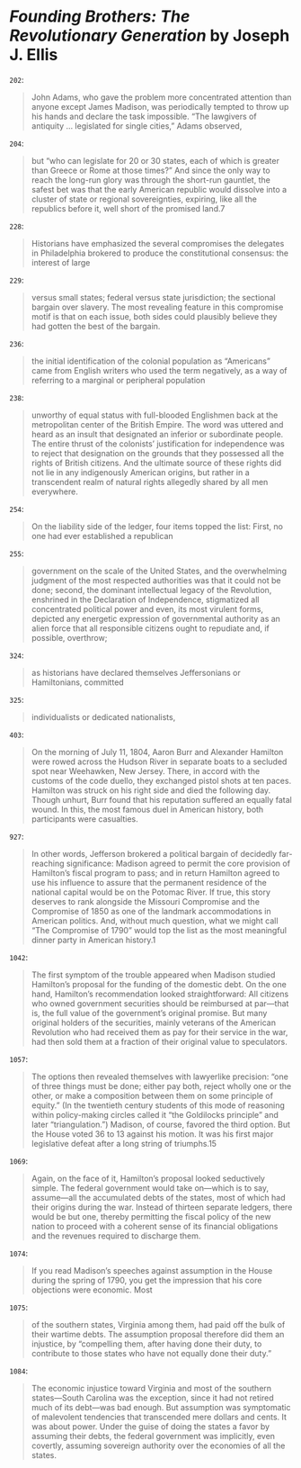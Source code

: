 # *Founding Brothers: The Revolutionary Generation* by Joseph J. Ellis

`202`:

> John Adams, who gave the problem more concentrated attention than anyone except James Madison, was periodically tempted to throw up his hands and declare the task impossible. “The lawgivers of antiquity … legislated for single cities,” Adams observed,

`204`:

> but “who can legislate for 20 or 30 states, each of which is greater than Greece or Rome at those times?” And since the only way to reach the long-run glory was through the short-run gauntlet, the safest bet was that the early American republic would dissolve into a cluster of state or regional sovereignties, expiring, like all the republics before it, well short of the promised land.7

`228`:

> Historians have emphasized the several compromises the delegates in Philadelphia brokered to produce the constitutional consensus: the interest of large

`229`:

> versus small states; federal versus state jurisdiction; the sectional bargain over slavery. The most revealing feature in this compromise motif is that on each issue, both sides could plausibly believe they had gotten the best of the bargain.

`236`:

> the initial identification of the colonial population as “Americans” came from English writers who used the term negatively, as a way of referring to a marginal or peripheral population

`238`:

> unworthy of equal status with full-blooded Englishmen back at the metropolitan center of the British Empire. The word was uttered and heard as an insult that designated an inferior or subordinate people. The entire thrust of the colonists’ justification for independence was to reject that designation on the grounds that they possessed all the rights of British citizens. And the ultimate source of these rights did not lie in any indigenously American origins, but rather in a transcendent realm of natural rights allegedly shared by all men everywhere.

`254`:

> On the liability side of the ledger, four items topped the list: First, no one had ever established a republican

`255`:

> government on the scale of the United States, and the overwhelming judgment of the most respected authorities was that it could not be done; second, the dominant intellectual legacy of the Revolution, enshrined in the Declaration of Independence, stigmatized all concentrated political power and even, its most virulent forms, depicted any energetic expression of governmental authority as an alien force that all responsible citizens ought to repudiate and, if possible, overthrow;

`324`:

> as historians have declared themselves Jeffersonians or Hamiltonians, committed

`325`:

> individualists or dedicated nationalists,

`403`:

> On the morning of July 11, 1804, Aaron Burr and Alexander Hamilton were rowed across the Hudson River in separate boats to a secluded spot near Weehawken, New Jersey. There, in accord with the customs of the code duello, they exchanged pistol shots at ten paces. Hamilton was struck on his right side and died the following day. Though unhurt, Burr found that his reputation suffered an equally fatal wound. In this, the most famous duel in American history, both participants were casualties.

`927`:

> In other words, Jefferson brokered a political bargain of decidedly far-reaching significance: Madison agreed to permit the core provision of Hamilton’s fiscal program to pass; and in return Hamilton agreed to use his influence to assure that the permanent residence of the national capital would be on the Potomac River. If true, this story deserves to rank alongside the Missouri Compromise and the Compromise of 1850 as one of the landmark accommodations in American politics. And, without much question, what we might call “The Compromise of 1790” would top the list as the most meaningful dinner party in American history.1

`1042`:

> The first symptom of the trouble appeared when Madison studied Hamilton’s proposal for the funding of the domestic debt. On the one hand, Hamilton’s recommendation looked straightforward: All citizens who owned government securities should be reimbursed at par—that is, the full value of the government’s original promise. But many original holders of the securities, mainly veterans of the American Revolution who had received them as pay for their service in the war, had then sold them at a fraction of their original value to speculators.

`1057`:

> The options then revealed themselves with lawyerlike precision: “one of three things must be done; either pay both, reject wholly one or the other, or make a composition between them on some principle of equity.” (In the twentieth century students of this mode of reasoning within policy-making circles called it “the Goldilocks principle” and later “triangulation.”) Madison, of course, favored the third option. But the House voted 36 to 13 against his motion. It was his first major legislative defeat after a long string of triumphs.15

`1069`:

> Again, on the face of it, Hamilton’s proposal looked seductively simple. The federal government would take on—which is to say, assume—all the accumulated debts of the states, most of which had their origins during the war. Instead of thirteen separate ledgers, there would be but one, thereby permitting the fiscal policy of the new nation to proceed with a coherent sense of its financial obligations and the revenues required to discharge them.

`1074`:

> If you read Madison’s speeches against assumption in the House during the spring of 1790, you get the impression that his core objections were economic. Most

`1075`:

> of the southern states, Virginia among them, had paid off the bulk of their wartime debts. The assumption proposal therefore did them an injustice, by “compelling them, after having done their duty, to contribute to those states who have not equally done their duty.”

`1084`:

> The economic injustice toward Virginia and most of the southern states—South Carolina was the exception, since it had not retired much of its debt—was bad enough. But assumption was symptomatic of malevolent tendencies that transcended mere dollars and cents. It was about power. Under the guise of doing the states a favor by assuming their debts, the federal government was implicitly, even covertly, assuming sovereign authority over the economies of all the states.
